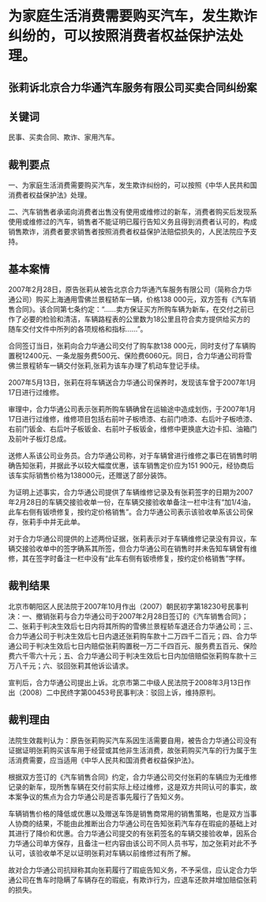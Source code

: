 # 为家庭生活消费需要购买汽车，发生欺诈纠纷的，可以按照消费者权益保护法处理。

<!-- INFO END -->

## 张莉诉北京合力华通汽车服务有限公司买卖合同纠纷案

## 关键词

民事、买卖合同、欺诈、家用汽车。

## 裁判要点

一、为家庭生活消费需要购买汽车，发生欺诈纠纷的，可以按照《中华人民共和国消费者权益保护法》处理。

二、汽车销售者承诺向消费者出售没有使用或维修过的新车，消费者购买后发现系使用或维修过的汽车，销售者不能证明已履行告知义务且得到消费者认可的，构成销售欺诈，消费者要求销售者按照消费者权益保护法赔偿损失的，人民法院应予支持。

## 基本案情

2007年2月28日，原告张莉从被告北京合力华通汽车服务有限公司（简称合力华通公司）购买上海通用雪佛兰景程轿车一辆，价格138 000元，双方签有《汽车销售合同》。该合同第七条约定：“……卖方保证买方所购车辆为新车，在交付之前已作了必要的检验和清洁，车辆路程表的公里数为18公里且符合卖方提供给买方的随车交付文件中所列的各项规格和指标……”。

<!-- FORCE BREAK -->

合同签订当日，张莉向合力华通公司交付了购车款138 000元，同时支付了车辆购置税12400元、一条龙服务费500元、保险费6060元。同日，合力华通公司将雪佛兰景程轿车一辆交付张莉,张莉为该车办理了机动车登记手续。

2007年5月13日，张莉在将车辆送合力华通公司保养时，发现该车曾于2007年1月17日进行过维修。

审理中，合力华通公司表示张莉所购车辆确曾在运输途中造成划伤，于2007年1月17日进行过维修，维修项目包括右前叶子板喷漆、右前门喷漆、右后叶子板喷漆、右前门钣金、右后叶子板钣金、右前叶子板钣金，维修中更换底大边卡扣、油箱门及前叶子板灯总成。

送修人系该公司业务员。合力华通公司称，对于车辆曾进行维修之事已在销售时明确告知张莉，并据此予以较大幅度优惠，该车销售定价应为151 900元，经协商后该车实际销售价格为138000元，还赠送了部分装饰。

<!-- FORCE BREAK -->

为证明上述事实，合力华通公司提供了车辆维修记录及有张莉签字的日期为2007年2月28日的车辆交接验收单一份，在车辆交接验收单备注一栏中注有“加1/4油，此车右侧有钣喷修复，按约定价格销售”。合力华通公司表示该验收单系该公司保存，张莉手中并无此单。

对于合力华通公司提供的上述两份证据，张莉表示对于车辆维修记录没有异议，车辆交接验收单中的签字确系其所签，但合力华通公司在销售时并未告知车辆曾有维修，其在签字时备注一栏中没有“此车右侧有钣喷修复，按约定价格销售”字样。

## 裁判结果

北京市朝阳区人民法院于2007年10月作出（2007）朝民初字第18230号民事判决：一、撤销张莉与合力华通公司于2007年2月28日签订的《汽车销售合同》；二、张莉于判决生效后七日内将其所购的雪佛兰景程轿车退还合力华通公司；三、合力华通公司于判决生效后七日内退还张莉购车款十二万四千二百元；四、合力华通公司于判决生效后七日内赔偿张莉购置税一万二千四百元、服务费五百元、保险费六千零六十元；五、合力华通公司于判决生效后七日内加倍赔偿张莉购车款十三万八千元；六、驳回张莉其他诉讼请求。

宣判后，合力华通公司提出上诉。北京市第二中级人民法院于2008年3月13日作出（2008）二中民终字第00453号民事判决：驳回上诉，维持原判。

## 裁判理由

法院生效裁判认为：原告张莉购买汽车系因生活需要自用，被告合力华通公司没有证据证明张莉购买该车用于经营或其他非生活消费，故张莉购买汽车的行为属于生活消费需要，应当适用《中华人民共和国消费者权益保护法》。

根据双方签订的《汽车销售合同》约定，合力华通公司交付张莉的车辆应为无维修记录的新车，现所售车辆在交付前实际上经过维修，这是双方共同认可的事实，故本案争议的焦点为合力华通公司是否事先履行了告知义务。

车辆销售价格的降低或优惠以及赠送车饰是销售商常用的销售策略，也是双方当事人协商的结果，不能由此推断出合力华通公司在告知张莉汽车存在瑕疵的基础上对其进行了降价和优惠。合力华通公司提交的有张莉签名的车辆交接验收单，因系合力华通公司单方保存，且备注一栏内容由该公司不同人员书写，加之张莉对此不予认可，该验收单不足以证明张莉对车辆以前维修过有所了解。

故对合力华通公司抗辩称其向张莉履行了瑕疵告知义务，不予采信，应认定合力华通公司在售车时隐瞒了车辆存在的瑕疵，有欺诈行为，应退车还款并增加赔偿张莉的损失。